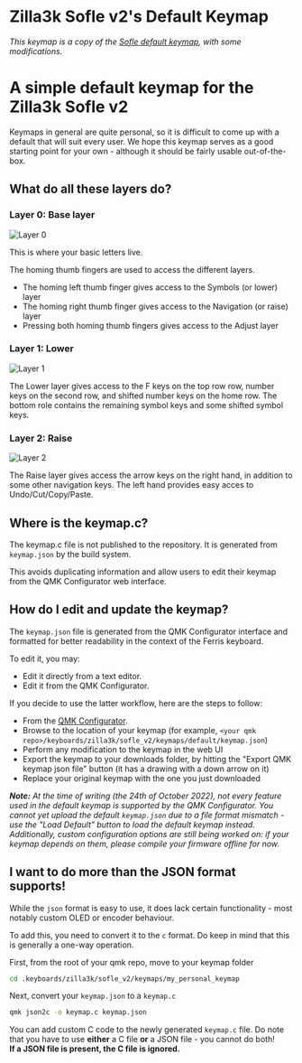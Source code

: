 # Zilla3k Sofle v2's Default Keymap

_This keymap is a copy of the [Sofle default keymap](https://github.com/qmk/qmk_firmware/tree/master/keyboards/sofle/keymaps/default), with some modifications._

# A simple default keymap for the Zilla3k Sofle v2

Keymaps in general are quite personal, so it is difficult to come up with a default that will suit every user. We hope this keymap serves as a good starting point for your own - although it should be fairly usable out-of-the-box.

## What do all these layers do?

### Layer 0: Base layer

![Layer 0](https://i.imgur.com/VIPCUHG.png)

This is where your basic letters live.

The homing thumb fingers are used to access the different layers.

-   The homing left thumb finger gives access to the Symbols (or lower) layer
-   The homing right thumb finger gives access to the Navigation (or raise) layer
-   Pressing both homing thumb fingers gives access to the Adjust layer

### Layer 1: Lower

![Layer 1](https://i.imgur.com/C6VrgOT.png)

The Lower layer gives access to the F keys on the top row row, number keys on the second row, and shifted number keys on the home row. The bottom role contains the remaining symbol keys and some shifted symbol keys.

### Layer 2: Raise

![Layer 2](https://i.imgur.com/OFRd21I.png)

The Raise layer gives access the arrow keys on the right hand, in addition to some other navigation keys. The left hand provides easy acces to Undo/Cut/Copy/Paste.

## Where is the keymap.c?

The keymap.c file is not published to the repository. It is generated from `keymap.json` by the build system.

This avoids duplicating information and allow users to edit their keymap from the QMK Configurator web interface.

## How do I edit and update the keymap?

The `keymap.json` file is generated from the QMK Configurator interface and formatted for better readability in the context of the Ferris keyboard.

To edit it, you may:

-   Edit it directly from a text editor.
-   Edit it from the QMK Configurator.

If you decide to use the latter workflow, here are the steps to follow:

-   From the [QMK Configurator](https://config.qmk.fm).
-   Browse to the location of your keymap (for example, `<your qmk repo>/keyboards/zilla3k/sofle_v2/keymaps/default/keymap.json`)
-   Perform any modification to the keymap in the web UI
-   Export the keymap to your downloads folder, by hitting the "Export QMK keymap json file" button (it has a drawing with a down arrow on it)
-   Replace your original keymap with the one you just downloaded

_**Note:** At the time of writing (the 24th of October 2022), not every feature used in the default keymap is supported by the QMK Configurator. You cannot yet upload the default `keymap.json` due to a file format mismatch - use the "Load Default" button to load the default keymap instead. Additionally, custom configuration options are still being worked on: if your keymap depends on them, please compile your firmware offline for now._

## I want to do more than the JSON format supports!

While the `json` format is easy to use, it does lack certain functionality - most notably custom OLED or encoder behaviour.

To add this, you need to convert it to the `c` format. Do keep in mind that this is generally a one-way operation.

First, from the root of your qmk repo, move to your keymap folder

```bash
cd .keyboards/zilla3k/sofle_v2/keymaps/my_personal_keymap
```

Next, convert your `keymap.json` to a `keymap.c`

```bash
qmk json2c -o keymap.c keymap.json
```

You can add custom C code to the newly generated `keymap.c` file. Do note that you have to use **either** a C file **or** a JSON file - you cannot do both!  
**If a JSON file is present, the C file is ignored.**
